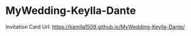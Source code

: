# MyWedding-Keylla-Dante
Invitation Card 
Url: https://kamila1509.github.io/MyWedding-Keylla-Dante/
